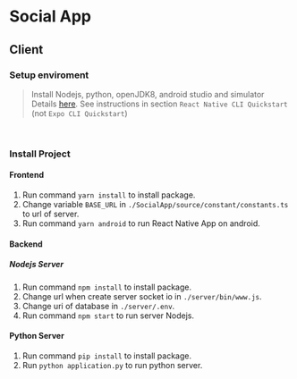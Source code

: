 # Social App
## Client
### Setup enviroment
> Install Nodejs, python, openJDK8, android studio and simulator <br />
Details [here](https://reactnative.dev/docs/environment-setup). See instructions in section `React Native CLI Quickstart` (not `Expo CLI Quickstart`) <br />
<br />

### Install Project

#### Frontend
1. Run command `yarn install` to install package.
2. Change variable `BASE_URL` in `./SocialApp/source/constant/constants.ts` to url of server.
3. Run command `yarn android` to run React Native App on android.

#### Backend
##### Nodejs Server
1. Run command `npm install` to install package.
2. Change url when create server socket io in `./server/bin/www.js`.
3. Change uri of database in `./server/.env`.
4. Run command `npm start` to run server Nodejs.

#### Python Server
1. Run command `pip install` to install package.
2. Run `python application.py` to run python server.

<!-- ### Library

#### React Native Navigation (6.x)
1. Install @react-navigation/native with command `npm install @react-navigation/native` (npm) or `yarn add @react-navigation/native` (yarn).
2. Install react-native-screens and react-native-safe-area-context with command `npm install react-native-screens react-native-safe-area-context` (npm) or `yarn add react-native-screens react-native-safe-area-context` (yarn).
3. Install @react-navigation/native-stack with command `npm install @react-navigation/native-stack
` (npm) or `yarn add @react-navigation/native-stack
` (yarn).
4. Install material-top-tabs and react-native-tab-view with command `npm install @react-navigation/material-top-tabs react-native-tab-view` (npm) or `yarn add @react-navigation/material-top-tabs react-native-tab-view
` (yarn).
5. Install react-native-page-view with command `npm install react-native-pager-view
` (npm) or `yarn add react-native-pager-view
` (yarn).

>*You can use `@react-navigation/stack` instead of `@react-navigation/native-stack` in case native stack fails. In that case, you must install `react native gesture handle`. But you may get a warning `[react-native-gesture-handler] Seems like you're using an old API with gesture components, check out new Gestures system`, you can fix this by change `@react-navigation/stack` => `@react-navigation/native-stack`*. <br />
<br />
*See details: [step 1 and 2](https://reactnavigation.org/docs/getting-started), &nbsp;[step 3](https://reactnavigation.org/docs/hello-react-navigation), &nbsp; [step 4](https://reactnavigation.org/docs/tab-based-navigation), &nbsp; [step 5](https://reactnavigation.org/docs/stack-navigator)*
<br />

#### redux
> You can install with command `npm install @reduxjs/toolkit` (npm) or `yarn add @reduxjs/toolkit` (yarn). See more [here](https://redux.js.org/introduction/getting-started). This document also recommand using redux toolkit
<br />

#### redux toolkit
> The Redux Toolkit package is intended to be the standard way to write Redux logic. You can install with command `npm install @reduxjs/toolkit` (npm) or `yarn add @reduxjs/toolkit` (yarn). See more [here](https://redux-toolkit.js.org/introduction/getting-started)
<br />

#### styled component
> Styled component is modern of css. you can install with command `npm install --save styled-components` (npm) or `yarn add styled-components` (yarn). See more [here](https://styled-components.com/docs/basics). If you have an error: 'any Property 'Text' does not exist on type '(tag: any) => void', you should add `"resolutions": {"styled-components": "^5"}`, and run command `yarn add @types/styled-components-react-native -D` on package.
<br />

#### react-hook-form
> This library will help you optimize performance, flexible, easy to use validation. You can install with command `npm install react-hook-form` (npm) or `yarn add react-hook-form` (yarn). See more [here](https://www.react-hook-form.com/get-started)
<br />

#### firebase
> Use firebase (cloud message) for notification feature. You can install with command `yarn add @react-native-firebase/app` (yarn) and `yarn add @react-native-firebase/messaging`. See more [here](https://rnfirebase.io/messaging/usage). You also should create project firebase. See more [here](https://rnfirebase.io/)

<br />

#### Async Storage

> This package helps you save data locally. You can install with command `npm install @react-native-async-storage/async-storage` (npm) or `yarn add @react-native-async-storage/async-storage` (yarn). See more [here](https://react-native-async-storage.github.io/async-storage/docs/install)

<br />

#### react-native-reanimated
> This library will help you create your animation with high performance. you can install with command `npm install react-native-reanimated` (npm) `yarn add react-native-reanimated` (yarn). See more [here](https://docs.swmansion.com/react-native-reanimated/docs/fundamentals/installation)

<br />

#### socket.io-client
> This package allow you init the client socket. You can install with command `npm install socket.io-client` (npm) or `yarn add socket.io-client` (yarn). See more [here](https://socket.io/docs/v4/client-installation/)

#### react-native-flash-message
> You can install with command `npm install --save react-native-flash-message` (npm) or `yarn add react-native-flash-message` (yarn). You can see usage [here](https://www.npmjs.com/package/react-native-flash-message)
<br />

#### react-native-vector-icons
> You can install with command `npm install --save react-native-vector-icons` (npm) or `yarn add react-native-vector-icons` (yarn). This library will allow you to use icon. You can see more details [here](https://github.com/oblador/react-native-vector-icons)
<br />

#### lottie
> This package allow you use animation free. You can install with command `npm i lottie-react-native` (npm) or `yarn add lottie-react-native` (yarn). See more [here](https://www.npmjs.com/package/lottie-react-native)

<br />

#### react-native-image-picker
> This package allow you pick image or video from device. You can install with command `npm i react-native-image-picker` (npm) or `yarn add react-native-image-picker` (yarn). See more [here](https://www.npmjs.com/package/react-native-image-picker)

<br />

#### react-native-permission
> This package allow you request permission access camera, micro,... of device. You can install with command `npm i react-native-permissions` (npm) or `yarn add react-native-permissions` (yarn). See more [here](https://www.npmjs.com/package/react-native-permissions)

## Server

### Setup enviroment
> Install Nodejs, and PostMan to test api

### Library

#### Express
> You can install with command `npm i express`. See more [here](https://www.npmjs.com/package/express)

#### Nodemon
> Nodemon is a tool that helps develop node.js based applications by automatically restarting the node application when file changes in the directory are detected. You can install with command `npm i nodemon`. See more [here](https://www.npmjs.com/package/nodemon)

#### Dotenv
> Dotenv is a zero-dependency module that loads environment variables from a .env file into process.env. You can install with command `npm i dotenv`. See more [here](https://www.npmjs.com/package/dotenv)

#### joi
> The most powerful schema description language and data validator for JavaScript. You can install with command `npm i joi`. See more [here](https://www.npmjs.com/package/joi)

#### mongoose
> You can install with command `npm i mongoose`. See more [here](https://www.npmjs.com/package/mongoose)

#### jsonwebtoken
> You Can install with command `npm install jsonwebtoken`. See more [here](https://www.npmjs.com/package/jsonwebtoken)

#### bcryptjs
> This package used to increase security. You can install with command `npm i bcryptjs`. See more [here](https://www.npmjs.com/package/bcryptjs)

#### cors
> CORS is a node.js package for providing a Connect/Express middleware that can be used to enable CORS with various options. You can install with command `npm i cors`. See more [here](https://www.npmjs.com/package/cors)

<br />

#### socket.io
> This package allow you init the server socket. You can install with command `npm install socket.io` (npm) or `yarn add socket.io` (yarn). See more [here](https://socket.io/docs/v4/server-installation/) -->